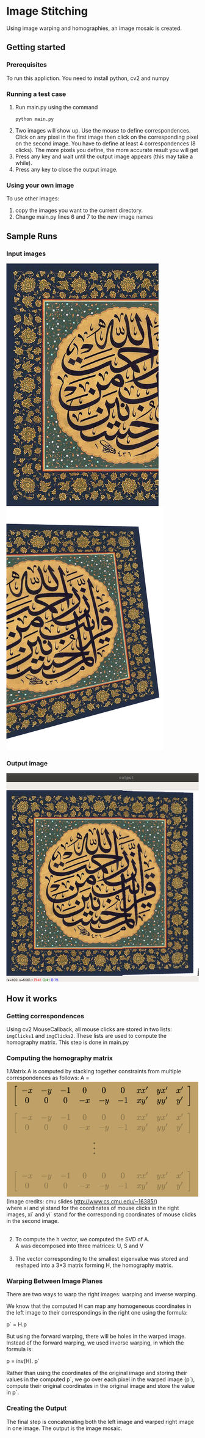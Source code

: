 # Image Stitching

Using image warping and homographies, an image mosaic is created.

## Getting started

### Prerequisites

To run this appliction. You need to install python, cv2 and numpy

### Running a test case

1. Run main.py using the command
   ```
   python main.py
   ```
2. Two images will show up. Use the mouse to define correspondences. Click on any pixel in the first image then click on the corresponding pixel on the second image. You have to define at least 4 correspondences (8 clicks). The more pixels you define, the more accurate result you will get
3. Press any key and wait until the output image appears (this may take a while).
4. Press any key to close the output image.

### Using your own image

To use other images:

1. copy the images you want to the current directory.
2. Change main.py lines 6 and 7 to the new image names

## Sample Runs

### Input images

![Left image](left.jpg)
![Right image](right.jpg)

### Output image

![Left image](output.png)

## How it works

### Getting correspondences <br>

Using cv2 MouseCallback, all mouse clicks are stored in two lists: `imgClicks1` and `imgClicks2`. These lists are used to compute the homography matrix. This step is done in main.py

### Computing the homography matrix <br>

1.Matrix A is computed by stacking together constraints from multiple correspondences as follows:
A = ![A matrix](Amatrix.png)
(Image credits: cmu slides http://www.cs.cmu.edu/~16385/) <br>
where xi and yi stand for the coordinates of mouse clicks in the right images, xi\` and yi\` stand for the corresponding coordinates of mouse clicks in the second image. <br> <br>

2. To compute the h vector, we computed the SVD of A. <br> A was decomposed into three matrices: U, S and V <br> <br>
3. The vector corresponding to the smallest eigenvalue was stored and reshaped into a 3\*3 matrix forming H, the homography matrix.

### Warping Between Image Planes

There are two ways to warp the right images: warping and inverse warping.

We know that the computed H can map any homogeneous coordinates in the left image to their correspondings in the right one using the formula:

p\` = H.p

But using the forward warping, there will be holes in the warped image.
Instead of the forward warping, we used inverse warping, in which the formula is:

p = inv(H). p\`

Rather than using the coordinates of the original image and storing their values in the computed p\`, we go over each pixel in the warped image (p\`), compute their original coordinates in the original image and store the value in p\`.

### Creating the Output

The final step is concatenating both the left image and warped right image in one image. The output is the image mosaic.
